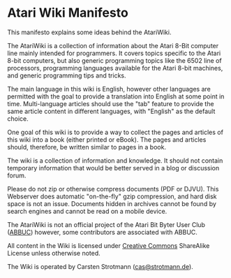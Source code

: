 # Atari Wiki Manifesto  
  
This manifesto explains some ideas behind the AtariWiki.  
  
The AtariWiki is a collection of information about the Atari 8-Bit computer line mainly intended for programmers. It covers topics specific to the Atari 8-bit computers, but also generic programming topics like the 6502 line of processors, programming languages available for the Atari 8-bit machines, and generic programming tips and tricks.  
  
The main language in this wiki is English, however other languages are permitted with the goal to provide a translation into English at some point in time. Multi-language articles should use the "tab" feature to provide the same article content in different languages, with "English" as the default choice.  
  
One goal of this wiki is to provide a way to collect the pages and articles of this wiki into a book (either printed or eBook). The pages and articles should, therefore, be written similar to pages in a book.  
  
The wiki is a collection of information and knowledge. It should not contain temporary information that would be better served in a blog or discussion forum.  
  
Please do not zip or otherwise compress documents (PDF or DJVU). This Webserver does automatic "on-the-fly" gzip compression, and hard disk space is not an issue. Documents hidden in archives cannot be found by search engines and cannot be read on a mobile device.  
  
The AtariWiki is not an official project of the Atari Bit Byter User Club ([ABBUC](http://abbuc.de)) however, some contributors are associated with ABBUC.  
  
All content in the Wiki is licensed under [Creative Commons](http://creativecommons.org/) ShareAlike License unless otherwise noted.  
  
The Wiki is operated by Carsten Strotmann (cas@strotmann.de).  
